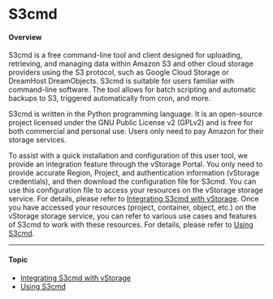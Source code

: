 # S3cmd

#### Overview <a href="#s3cmd-overview" id="s3cmd-overview"></a>

S3cmd is a free command-line tool and client designed for uploading, retrieving, and managing data within Amazon S3 and other cloud storage providers using the S3 protocol, such as Google Cloud Storage or DreamHost DreamObjects. S3cmd is suitable for users familiar with command-line software. The tool allows for batch scripting and automatic backups to S3, triggered automatically from cron, and more.

S3cmd is written in the Python programming language. It is an open-source project licensed under the GNU Public License v2 (GPLv2) and is free for both commercial and personal use. Users only need to pay Amazon for their storage services.

To assist with a quick installation and configuration of this user tool, we provide an integration feature through the vStorage Portal. You only need to provide accurate Region, Project, and authentication information (vStorage credentials), and then download the configuration file for S3cmd. You can use this configuration file to access your resources on the vStorage storage service. For details, please refer to [Integrating S3cmd with vStorage](https://docs.vngcloud.vn/display/VSEN/Integrating+S3cmd+with+vStorage). Once you have accessed your resources (project, container, object, etc.) on the vStorage storage service, you can refer to various use cases and features of S3cmd to work with these resources. For details, please refer to [Using S3cmd](https://docs.vngcloud.vn/display/VSEN/Using+S3cmd).

***

#### Topic <a href="#s3cmd-topic" id="s3cmd-topic"></a>

* [Integrating S3cmd with vStorage](https://docs-admin.vngcloud.vn/display/VSEN/Integrating+S3cmd+with+vStorage?src=contextnavpagetreemode)
* [Using S3cmd](https://docs-admin.vngcloud.vn/display/VSEN/Using+S3cmd?src=contextnavpagetreemode)
